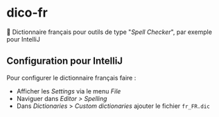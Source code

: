 # dico-fr

:pushpin: Dictionnaire français pour outils de type "_Spell Checker_", par exemple pour IntelliJ

## Configuration pour IntelliJ

Pour configurer le dictionnaire français faire :

* Afficher les _Settings_ via le menu _File_
* Naviguer dans _Editor > Spelling_
* Dans _Dictionaries_ > _Custom dictionaries_ ajouter le fichier `fr_FR.dic`
